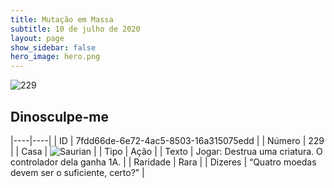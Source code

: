 ```yaml
---
title: Mutação em Massa
subtitle: 10 de julho de 2020
layout: page
show_sidebar: false
hero_image: hero.png
---
```


![229](https://cdn.keyforgegame.com/media/card_front/pt/479_229_77MVFCXF4RM3_pt.png)

## Dinosculpe-me

|----|----|
| ID | 7fdd66de-6e72-4ac5-8503-16a315075edd |
| Número | 229 |
| Casa | ![Saurian](https://archonarcana.com/images/thumb/9/9e/Saurian_P.png/22px-Saurian_P.png "Sauro") |
| Tipo | Ação |
| Texto | Jogar: Destrua uma criatura.  O controlador dela ganha 1A. |
| Raridade | Rara |
| Dizeres | “Quatro moedas devem ser o suficiente, certo?” |
